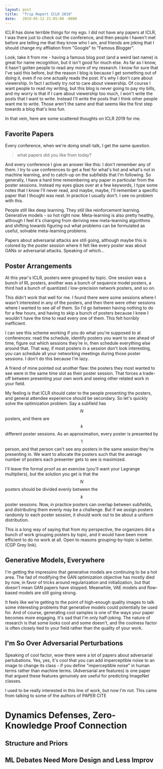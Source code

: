 ```yaml
---
layout: post
title:  "Trip Report ICLR 2019"
date:   2019-05-12 21:05:00 -0800
---
```


ICLR has done terrible things for my ego. I did not have any papers at ICLR,
I was there just to check out the conference, and then people I haven't met
before are telling me that they know who I am, and friends are joking that I should
change my affliation from "Google" to "Famous Blogger".

Look, take it from me - having a famous blog post (and a weird last name) is
great for name recognition, but it isn't good for much else.
As far as I know, it hasn't gotten people to read any more of my research. I know
for sure that I've said this before, but the reason I blog is because I get
something out of doing it, even if no one actually reads the post. It's why I
don't care about viewership. In fact I actively try *not* to care about viewership.
Of course I want people to read my writing,
but this blog is never going to pay my bills, and my worry is that if I care about
viewership too much, I won't write the posts that I want to write. Instead I'll
write the posts that I think other people want me to write. Those aren't the
same and that seems like the first step towards a blog that's less fun.

In that vein, here are some scattered thoughts on ICLR 2019 for me.


Favorite Papers
----------------------------------------------------------------------------

Every conference, when we're doing small-talk, I get the same question.

> what papers did you like from today?

And every conference I give an answer like this: I don't remember any of them.
I try to use conferences to get a feel for what's hot and what's not in machine
learning, and to catch-up on the subfields that I'm following. So generally,
I have a hard time remembering any paper in particular from the poster sessions.
Instead my eyes glaze over at a few keywords, I type some notes that I know I'll
never read, and maybe, maybe, I'll remember a specific paper that I thought
was neat. In practice I usually don't. I see no problem with this.

People still like deep learning. They still like reinforcement learning.
Generative models - so hot right now. Meta-learning is also pretty healthy,
although I feel it's changing from deriving new meta-learning algorithms and
shifting towards figuring out what problems can be formulated as useful, solvable
meta-learning problems.

Papers about adversarial attacks are still going, although maybe this is colored
by the poster session where it felt like every poster was about GANs or
adversarial attacks. Speaking of which...


Poster Arrangements
---------------------------------------------------------------------------

At this year's ICLR, posters were grouped by topic. One session was a bunch
of RL posters, another was a bunch of sequence model posters, a third had
a bunch of quantized / low-precision network posters, and so on.

This didn't work that well for me. I found there were some sessions where I
wasn't interested in any of the posters, and then there were other sessions
where I wanted to see *all* of them. So I'd go between having nothing to do
for a few hours, and having to skip a bunch of posters because I knew I wouldn't
have the time to read every one of them. This felt horribly inefficient.

I can see this scheme working if you do what you're supposed to at conferences:
read the schedule, identify posters you want to see ahead of time, figure out
which sessions they're in, then schedule everything else around that. That way,
if most posters in a session don't look interesting, you can schedule all your
networking meetings during those poster sessions. I don't do this because I'm
lazy.

A friend of mine pointed out another flaw: the posters they most wanted to see
were in the same time slot as their poster session. That forces a trade-off
between presenting your own work and seeing other related work in your field.

My feeling is that ICLR should cater to the people presenting the posters, and
general attendee experience should be secondary. So let's quickly solve the
optimization problem. Say a subfield has $$N$$ posters, and there are $$k$$ different poster sessions.
As an approximation, every poster is presented by $$1$$ person, and that person
can't see any posters in the same session they're presenting in. We want to
allocate the posters such that the average number of posters each presenter
gets to see is maximized.

I'll leave the formal proof as an exercise (you'll want your Lagrange
multipliers), but the solution you get is that
the $$N$$ posters should be divided evenly between the $$k$$ poster sessions.
Now, in practice posters can overlap between subfields, and distributing them
evenly may be a challenge. But if we assign posters randomly to each poster
session, it should work out to be about a uniform distribution.

This is a long way of saying that from my perspective, the organizers did a
bunch of work grouping posters by topic, and it would have been more efficient
to do no work at all. Open to reasons grouping-by-topic is better.
(CGP Grey link).


Generative Models, Everywhere
-------------------------------------------------------------------------

I'm getting the impressino that generative models are continuing to be a hot
area. The fad of modifying the GAN optimization objective has mostly died by
now, in favor of tricks around regularization and initialization, but that doesn't
mean GAN papers have stopped. Meanwhile, VAE models and flow-based models are
still going strong.

It feels like we're getting to the point of high-enough quality images to talk
some interesting problems that generative models could potentially be used for.
And of course, generating cool samples is one of the ways your paper becomes more
engaging. It's sad that I'm only half-joking. The nature of research is that
some looks cool and some doesn't, and the coolness factor is often closely
tied to your field rather than the quality of your work.


I'm So Over Adversarial Perturbations
--------------------------------------------------------------------------

Speaking of cool factor, wow there were a lot of papers about adversarial
pertubations. Yes, yes, it's cool that you can add imperceptible noise to an
image to change its class - if you define "imperceptible noise" in human terms
rather than machine terms. (Adversarial are features) is one paper that argued
these features genuinely are useful for predicting ImageNet classes.

I used to be really interested in this line of work, but now I'm not. This came
from talking to some of the authors of PAPER CITE



Dynamics Defenses, Zero-Knowledge Proof Connection
=================================================================


Structure and Priors
------------------------------------------------------------------------


ML Debates Need More Design and Less Improv
---------------------------------------------------------------------------


